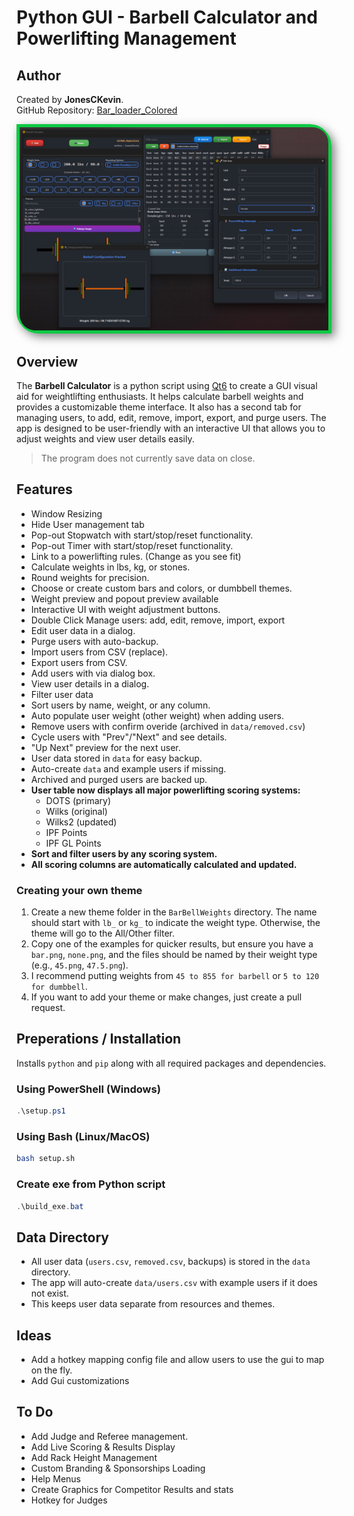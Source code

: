 # Python GUI - Barbell Calculator and Powerlifting Management 

## Author

Created by **JonesCKevin**.  
GitHub Repository: [Bar_loader_Colored](https://github.com/Jonesckevin/Bar_loader_Colored)

<div style="border: 5px solid rgb(14, 202, 68);
border-radius: 0 35px 0 35px;
box-shadow: 5px 5px 15px rgba(0, 0, 0, 0.5); display: inline-block;">
    <img src="Example/ui_photo.png" alt="Barbell Calculator UI" style="display: block; border-radius: 0 25px 0 25px;">
</div>

## Overview

The **Barbell Calculator** is a python script using [Qt6](https://www.pythonguis.com/pyqt6-tutorial/) to create a GUI visual aid for weightlifting enthusiasts. It helps calculate barbell weights and provides a customizable theme interface. It also has a second tab for managing users, to add, edit, remove, import, export, and purge users. The app is designed to be user-friendly with an interactive UI that allows you to adjust weights and view user details easily.

> The program does not currently save data on close.

## Features

- Window Resizing
- Hide User management tab
- Pop-out Stopwatch with start/stop/reset functionality.
- Pop-out Timer with start/stop/reset functionality.
- Link to a powerlifting rules.  (Change as you see fit)
- Calculate weights in lbs, kg, or stones.
- Round weights for precision.
- Choose or create custom bars and colors, or dumbbell themes.
- Weight preview and popout preview available
- Interactive UI with weight adjustment buttons.
- Double Click Manage users: add, edit, remove, import, export
- Edit user data in a dialog.
- Purge users with auto-backup.
- Import users from CSV (replace).
- Export users from CSV.
- Add users with via dialog box.
- View user details in a dialog.
- Filter user data
- Sort users by name, weight, or any column.
- Auto populate user weight (other weight) when adding users.
- Remove users with confirm overide (archived in `data/removed.csv`)
- Cycle users with "Prev"/"Next" and see details.
- "Up Next" preview for the next user.
- User data stored in `data` for easy backup.
- Auto-create `data` and example users if missing.
- Archived and purged users are backed up.
- **User table now displays all major powerlifting scoring systems:**
  - DOTS (primary)
  - Wilks (original)
  - Wilks2 (updated)
  - IPF Points
  - IPF GL Points
- **Sort and filter users by any scoring system.**
- **All scoring columns are automatically calculated and updated.**

### Creating your own theme

1. Create a new theme folder in the `BarBellWeights` directory. The name should start with `lb_` or `kg_` to indicate the weight type. Otherwise, the theme will go to the All/Other filter.
2. Copy one of the examples for quicker results, but ensure you have a `bar.png`, `none.png`, and the files should be named by their weight type (e.g., `45.png`, `47.5.png`).
3. I recommend putting weights from `45 to 855 for barbell` or `5 to 120 for dumbbell`.
4. If you want to add your theme or make changes, just create a pull request.

## Preperations / Installation

Installs `python` and `pip` along with all required packages and dependencies.

### Using PowerShell (Windows)

```powershell
.\setup.ps1
```

### Using Bash (Linux/MacOS)

```bash
bash setup.sh
```

### Create exe from Python script

```powershell
.\build_exe.bat
```

## Data Directory

- All user data (`users.csv`, `removed.csv`, backups) is stored in the `data` directory.
- The app will auto-create `data/users.csv` with example users if it does not exist.
- This keeps user data separate from resources and themes.

## Ideas
- Add a hotkey mapping config file and allow users to use the gui to map on the fly.
- Add Gui customizations

## To Do

- Add Judge and Referee management.
- Add Live Scoring & Results Display
- Add Rack Height Management
- Custom Branding & Sponsorships Loading
- Help Menus
- Create Graphics for Competitor Results and stats
- Hotkey for Judges
